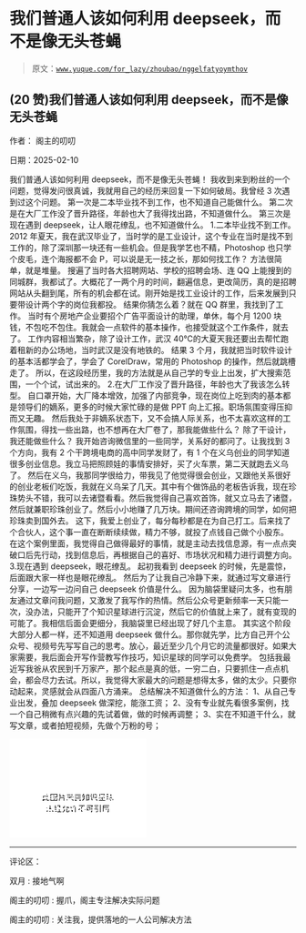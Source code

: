 # 我们普通人该如何利用 deepseek，而不是像无头苍蝇

> 原文：[`www.yuque.com/for_lazy/zhoubao/nggelfatyoymthov`](https://www.yuque.com/for_lazy/zhoubao/nggelfatyoymthov)

## (20 赞)我们普通人该如何利用 deepseek，而不是像无头苍蝇

作者： 阁主的叨叨

日期：2025-02-10

我们普通人该如何利用 deepseek，而不是像无头苍蝇！
我收到来到粉丝的一个问题，觉得发问很真诚，我就用自己的经历来回复一下如何破局。我曾经 3 次遇到过这个问题。 第一次是二本毕业找不到工作，也不知道自己能做什么。
第二次是在大厂工作没了晋升路径，年龄也大了我得找出路，不知道做什么。 第三次是现在遇到 deepseek，让人眼花缭乱，也不知道做什么。
1.二本毕业找不到工作。
2012 年夏天，我在武汉毕业了，当时学的是工业设计，这个专业在当时是找不到工作的，除了深圳那一块还有一些机会。但是我学艺也不精，Photoshop 也只学个皮毛，连个海报都不会 P，可以说是无一技之长，那如何找工作？
方法很简单，就是堆量。
搜遍了当时各大招聘网站、学校的招聘会场、连 QQ 上能搜到的同城群，我都试了。大概花了一两个月的时间，翻遍信息，更改简历，真的是招聘网站从头翻到尾，所有的机会都在试。刚开始是找工业设计的工作，后来发展到只要带设计两个字的岗位我都投。
结果你猜怎么着？就在 QQ 群里，我找到了工作。
当时有个房地产企业要招个广告平面设计的助理，单休，每个月 1200 块钱，不包吃不包住。我就会一点软件的基本操作，也接受就这个工作条件，就去了。
工作内容相当繁杂，除了设计工作，武汉 40℃的大夏天我还要出去帮忙跑着租新的办公场地，当时武汉是没有地铁的。
结果 3 个月，我就把当时软件设计的基本活都学会了，学会了 CorelDraw，常用的 Photoshop 的操作，然后就跳槽走了。
所以，在这段经历里，我的方法就是从自己学的专业上出发，扩大搜索范围，一个个试，试出来的。 2.在大厂工作没了晋升路径，年龄也大了我该怎么转型。
自口罩开始，大厂降本增效，加强了内部竞争，现在岗位上吃到肉的基本都是领导们的嫡系，更多的时候大家忙碌的是做 PPT 向上汇报。职场氛围变得压抑而又无趣。
然后我处于非嫡系状态下，又不会搞人际关系，也不太喜欢这样的工作氛围，得找一些出路，也不想再在大厂卷了，那我能做些什么？ 除了干设计，我还能做些什么？
我开始咨询微信里的一些同学，关系好的都问了。让我找到 3 个方向，我有 2 个干跨境电商的高中同学发财了，有 1 个在义乌创业的同学知道很多创业信息。我立马把照顾娃的事情安排好，买了火车票，第二天就跑去义乌了。
然后在义乌，我那同学很给力，带我见了他觉得很会创业，又跟他关系很好的创业老板们吃饭，我就在义乌呆了几天。其中有个做饰品的老板告诉我，现在珍珠势头不错，我可以去诸暨看看。然后我觉得自己喜欢首饰，就又立马去了诸暨，然后就兼职珍珠创业了。然后小小地赚了几万块。期间还咨询跨境的同学，如何把珍珠卖到国外去。
这下，我爱上创业了，每分每秒都是在为自己打工。后来找了个合伙人，这个事一直在断断续续做，精力不够，就投了点钱自己做个小股东。
在这个案例里面，我觉得自己做得最好的事情，就是主动去找信息源，有一点点突破口后先行动，找到信息后，再根据自己的喜好、市场状况和精力进行调整方向。
3.现在遇到 deepseek，眼花缭乱。 起初我看到 deepseek 的时候，先是震惊，后面跟大家一样也是眼花缭乱。
然后为了让我自己冷静下来，就通过写文章进行分享，一边写一边问自己 deepseek 价值是什么。
因为脑袋里疑问太多，也有朋友通过文章问我问题，又激发了我写作的热情。然后公众号更新频率一天只能一次，没办法，只能开了个知识星球进行沉淀，然后它的价值就上来了，就有变现的可能了。我相信后面会更细分，我脑袋里已经出现了好几个主意。
其实这个阶段大部分人都一样，还不知道用 deepseek 做什么。那你就先学，比方自己开个公众号、视频号先写写自己的思考。放心，最近至少几个月它的流量都很好。如果大家需要，我后面会开写作营教写作技巧，知识星球的同学可以免费学。
包括我最近写我爸从农民到千万家产，那个起点是真的低，一穷二白，只要抓住一点点机会，都会尽力去试。所以，我觉得大家最大的问题是想得太多，做的太少。只要你动起来，灵感就会从四面八方涌来。
总结解决不知道做什么的方法： 1、从自己专业出发，叠加 deepseek 做深挖，能涨工资；
2、没有专业就先看很多案例，找一个自己稍微有点兴趣的先试着做，做的时候再调整； 3、实在不知道干什么，就写文章，或者拍短视频，先做个万粉的号；

![](img/7a2a16cebbbc730816ac27f1e0c64e92.png "None")

* * *

评论区：

双月 : 接地气啊

阁主的叨叨 : 握爪，阁主专注解决实际问题

阁主的叨叨 : 关注我，提供落地的一人公司解决方法